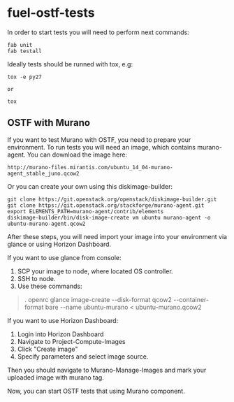 fuel-ostf-tests
===============

In order to start tests you will need to perform next commands:

    fab unit
    fab testall

Ideally tests should be runned with tox, e.g:

    tox -e py27

    or

    tox

OSTF with Murano
----------------

If you want to test Murano with OSTF, you need to prepare your environment. To run tests you will need an image, which contains murano-agent.
You can download the image here:

    http://murano-files.mirantis.com/ubuntu_14_04-murano-agent_stable_juno.qcow2

Or you can create your own using this diskimage-builder:

    git clone https://git.openstack.org/openstack/diskimage-builder.git
    git clone https://git.openstack.org/stackforge/murano-agent.git
    export ELEMENTS_PATH=murano-agent/contrib/elements
    diskimage-builder/bin/disk-image-create vm ubuntu murano-agent -o ubuntu-murano-agent.qcow2

After these steps, you will need import your image into your environment via
glance or using Horizon Dashboard.

If you want to use glance from console:

1. SCP your image to node, where located OS controller.
2. SSH to node.
3. Use these commands:

>    . openrc
    glance image-create --disk-format qcow2 --container-format bare --name ubuntu-murano < ubuntu-murano.qcow2

If you want to use Horizon Dashboard:

1. Login into Horizon Dashboard
2. Navigate to Project-Compute-Images
3. Click "Create image"
4. Specify parameters and select image source.

Then you should navigate to Murano-Manage-Images and mark your uploaded image
with murano tag.

Now, you can start OSTF tests that using Murano component.